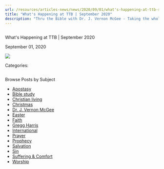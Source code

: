 ```yaml
---
url: /resources/articles-news/news/2020/09/01/what's-happening-at-ttb-september-2020
title: "What's Happening at TTB | September 2020"
description: "Thru the Bible with Dr. J. Vernon McGee - Taking the whole Word to the whole world"
---
```







## 
 What's Happening at TTB | September 2020


September 01, 2020
![]()




[![](https://ttb.org/images/default-source/features-and-news/what's-happening-sep-2020917093a6-b4b0-4791-8aea-b1f035b08837.jpg?Status=Master&sfvrsn=fa061f16_1)](https://www.bible.com/app)

Categories: 









## 
 Browse Posts by Subject


* [Apostasy](/resources/articles-news/-in-tags/tags/Apostasy)
* [Bible study](/resources/articles-news/-in-tags/tags/Bible-study)
* [Christian living](/resources/articles-news/-in-tags/tags/Christian-living)
* [Christmas](/resources/articles-news/-in-tags/tags/Christmas)
* [Dr. J. Vernon McGee](/resources/articles-news/-in-tags/tags/Dr-J-Vernon-McGee)
* [Easter](/resources/articles-news/-in-tags/tags/easter)
* [Faith](/resources/articles-news/-in-tags/tags/Faith)
* [Gregg Harris](/resources/articles-news/-in-tags/tags/Gregg-Harris)
* [International](/resources/articles-news/-in-tags/tags/International)
* [Prayer](/resources/articles-news/-in-tags/tags/prayer)
* [Prophecy](/resources/articles-news/-in-tags/tags/Prophecy)
* [Salvation](/resources/articles-news/-in-tags/tags/Salvation)
* [Sin](/resources/articles-news/-in-tags/tags/sin)
* [Suffering & Comfort](/resources/articles-news/-in-tags/tags/Suffering-Comfort)
* [Worship](/resources/articles-news/-in-tags/tags/worship)







